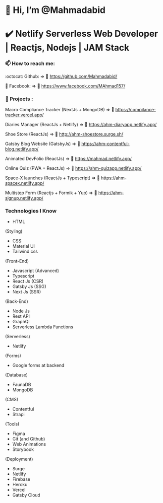 # 👋 Hi, I’m @Mahmadabid

# ✔️ Netlify Serverless Web Developer | Reactjs, Nodejs | JAM Stack

### 📫 How to reach me:

:octocat: Github: => 🔗 https://github.com/Mahmadabid/

🔵 Facebook: => 🔗 https://www.facebook.com/MAhmad157/

### 🏅 Projects :
Macro Compliance Tracker (NextJs + MongoDB) => 🔗 https://compilance-tracker.vercel.app/

Diaries Manager (ReactJs + Netlify) => 🔗 https://ahm-diaryapp.netlify.app/

Shoe Store (ReactJs) => 🔗 http://ahm-shoestore.surge.sh/

Gatsby Blog Website (GatsbyJs) => 🔗 https://ahm-contentful-blog.netlify.app/

Animated DevFolio (ReactJs) => 🔗 https://mahmad.netlify.app/

Online Quiz (PWA + ReactJs) => 🔗 https://ahm-quizapp.netlify.app/

Space-X launches (ReactJs + Typescript) => 🔗 https://ahm-spacex.netlify.app/

Multistep Form (Reactjs + Formik + Yup) => 🔗 https://ahm-signup.netlify.app/

### Technologies I Know

* HTML

(Styling)

* CSS
* Material UI
* Tailwind css

(Front-End)

* Javascript (Advanced)
* Typescript
* React Js (CSR)
* Gatsby Js (SSG)
* Next Js (SSR)

(Back-End)

* Node Js
* Rest API
* GraphQl
* Serverless Lambda Functions

(Serverless) 

* Netlify

(Forms)

* Google forms at backend

(Database)

* FaunaDB
* MongoDB

(CMS)

* Contentful
* Strapi

(Tools)

* Figma
* Git (and Github)
* Web Animations
* Storybook

(Deployment)

* Surge
* Netlify
* Firebase
* Heroku
* Vercel
* Gatsby Cloud
